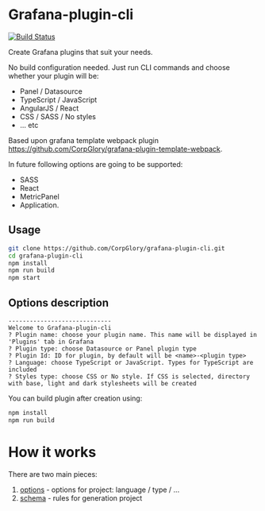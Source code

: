 # Grafana-plugin-cli

[![Build Status](https://travis-ci.org/CorpGlory/grafana-plugin-cli.svg?branch=master)](https://travis-ci.org/CorpGlory/grafana-plugin-cli)

Create Grafana plugins that suit your needs.

No build configuration needed. 
Just run CLI commands and choose whether your plugin will be:
- Panel / Datasource
- TypeScript / JavaScript
- AngularJS / React
- CSS / SASS / No styles
- ... etc

Based upon grafana template webpack plugin https://github.com/CorpGlory/grafana-plugin-template-webpack.

In future following options are going to be supported:
* SASS
* React
* MetricPanel
* Application.

## Usage

```bash
git clone https://github.com/CorpGlory/grafana-plugin-cli.git
cd grafana-plugin-cli
npm install
npm run build
npm start
```

## Options description
```
-----------------------------
Welcome to Grafana-plugin-cli
? Plugin name: choose your plugin name. This name will be displayed in 'Plugins' tab in Grafana
? Plugin type: choose Datasource or Panel plugin type
? Plugin Id: ID for plugin, by default will be <name>-<plugin type>
? Language: choose TypeScript or JavaScript. Types for TypeScript are included
? Styles type: choose CSS or No style. If CSS is selected, directory with base, light and dark stylesheets will be created
```

You can build plugin after creation using:
```bash
npm install
npm run build
```

# How it works

There are two main pieces:
1. [options](/src/template_options.ts) - options for project: language / type / ...
2. [schema](/src/project_schema/index.ts) - rules for generation project
